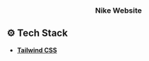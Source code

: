 <div align="center">
  <h3 align="center">Nike Website</h3>
</div>

## <a name="tech-stack">⚙️ Tech Stack</a>
- **[Tailwind CSS](https://tailwindcss.com/)**
